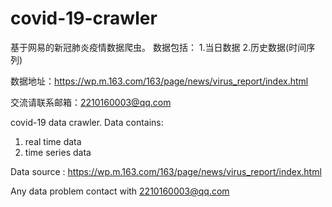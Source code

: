 # covid-19-crawler
基于网易的新冠肺炎疫情数据爬虫。
数据包括：
  1.当日数据
  2.历史数据(时间序列)

数据地址：https://wp.m.163.com/163/page/news/virus_report/index.html

交流请联系邮箱：2210160003@qq.com


covid-19 data crawler.
Data contains:
  1. real time data
  2. time series data
  
Data source : https://wp.m.163.com/163/page/news/virus_report/index.html

Any data problem contact with 2210160003@qq.com
